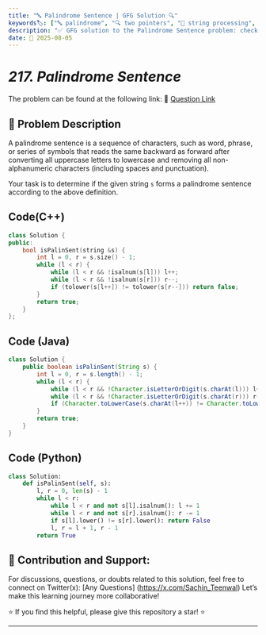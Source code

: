```yaml
---
title: "🔤 Palindrome Sentence | GFG Solution 🔍"
keywords🏷️: ["🔤 palindrome", "🔍 two pointers", "📍 string processing", "📈 case insensitive", "📘 GFG", "🏁 competitive programming", "📚 DSA"]
description: "✅ GFG solution to the Palindrome Sentence problem: check if a string is palindromic after removing non-alphanumeric characters and converting to lowercase using two pointers technique. 🚀"
date: 📅 2025-08-05
---
```


# *217. Palindrome Sentence*

The problem can be found at the following link: 🔗 [Question Link](https://www.geeksforgeeks.org/problems/string-palindromic-ignoring-spaces4723/1)

## **🧩 Problem Description**

A palindrome sentence is a sequence of characters, such as word, phrase, or series of symbols that reads the same backward as forward after converting all uppercase letters to lowercase and removing all non-alphanumeric characters (including spaces and punctuation).

Your task is to determine if the given string `s` forms a palindrome sentence according to the above definition.


## Code(C++)
```cpp
class Solution {
public:
    bool isPalinSent(string &s) {
        int l = 0, r = s.size() - 1;
        while (l < r) {
            while (l < r && !isalnum(s[l])) l++;
            while (l < r && !isalnum(s[r])) r--;
            if (tolower(s[l++]) != tolower(s[r--])) return false;
        }
        return true;
    }
};
```

## Code (Java)

```java
class Solution {
    public boolean isPalinSent(String s) {
        int l = 0, r = s.length() - 1;
        while (l < r) {
            while (l < r && !Character.isLetterOrDigit(s.charAt(l))) l++;
            while (l < r && !Character.isLetterOrDigit(s.charAt(r))) r--;
            if (Character.toLowerCase(s.charAt(l++)) != Character.toLowerCase(s.charAt(r--))) return false;
        }
        return true;
    }
}
```

## Code (Python)

```python
class Solution:
    def isPalinSent(self, s):
        l, r = 0, len(s) - 1
        while l < r:
            while l < r and not s[l].isalnum(): l += 1
            while l < r and not s[r].isalnum(): r -= 1
            if s[l].lower() != s[r].lower(): return False
            l, r = l + 1, r - 1
        return True
```



## 🎯 **Contribution and Support:**

For discussions, questions, or doubts related to this solution, feel free to connect on Twitter(x): [Any Questions] (https://x.com/Sachin_Teenwal) Let’s make this learning journey more collaborative!

⭐ If you find this helpful, please give this repository a star! ⭐

---
